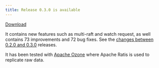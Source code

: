 ```yaml
---
title: Release 0.3.0 is available
---
```

<!-- truncate -->
<!---
  Licensed under the Apache License, Version 2.0 (the "License");
  you may not use this file except in compliance with the License.
  You may obtain a copy of the License at

   http://www.apache.org/licenses/LICENSE-2.0

  Unless required by applicable law or agreed to in writing, software
  distributed under the License is distributed on an "AS IS" BASIS,
  WITHOUT WARRANTIES OR CONDITIONS OF ANY KIND, either express or implied.
  See the License for the specific language governing permissions and
  limitations under the License. See accompanying LICENSE file.
-->

[Download](https://ratis.apache.org/downloads.html)

It contains new features such as multi-raft and watch request, as well contains 73 improvements and 72 bug fixes.
See the [changes between 0.2.0 and 0.3.0](https://github.com/apache/ratis/compare/ratis-0.2.0...ratis-0.3.0) releases.

It has been tested with [Apache Ozone](https://ozone.apache.org) where Apache Ratis is used to replicate raw data. 

